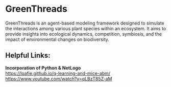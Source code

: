 # GreenThreads

GreenThreads is an agent-based modeling framework designed to simulate the interactions among various plant species within an ecosystem. It aims to provide insights into ecological dynamics, competition, symbiosis, and the impact of environmental changes on biodiversity.

## Helpful Links:
**Incorporation of Python & NetLogo**   
https://loafie.github.io/q-learning-and-mice-abm/   
https://www.youtube.com/watch?v=qLBzT85Z-aM

